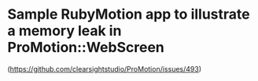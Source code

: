 Sample RubyMotion app to illustrate a memory leak in ProMotion::WebScreen
=======
(https://github.com/clearsightstudio/ProMotion/issues/493)
